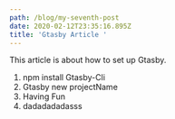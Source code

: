 ```yaml
---
path: /blog/my-seventh-post
date: 2020-02-12T23:35:16.895Z
title: 'Gtasby Article '
---
```

This article is about how to set up Gtasby.

1. npm install Gtasby-Cli
2. Gtasby new projectName
3. Having Fun
4. dadadadadasss

